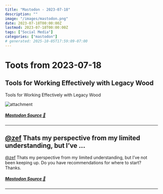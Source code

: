 ```yaml
---
title: "Mastodon - 2023-07-18"
description: ""
image: "/images/mastodon.png"
date: 2023-07-18T00:00:00Z
lastmod: 2023-07-18T00:00:00Z
tags: ["Social Media"]
categories: ["mastodon"]
# generated: 2025-10-05T17:59:09-07:00
---
```


# Toots from 2023-07-18

## Tools for Working Effectively with Legacy Wood

Tools for Working Effectively with Legacy Wood

![attachment](/mastodon/media/7c6e85f19da713b8.jpeg)

##### [Mastodon Source 🐘](https://hachyderm.io/@mweagle/110736997100019659)

---

## [@zef](https://hachyderm.io/@zef) Thats my perspective from my limited understanding, but I’ve ...

[@zef](https://hachyderm.io/@zef) Thats my perspective from my limited understanding, but I’ve not been keeping up. Do you have recommendations for where to start? Thanks.

##### [Mastodon Source 🐘](https://hachyderm.io/@mweagle/110735828938614060)

---

